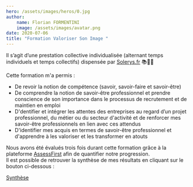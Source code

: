 ```yaml
---
hero: /assets/images/heros/0.jpg
author:
    name: Florian FORMENTINI
    image: /assets/images/avatar.png
date: 2020-07-06
title: "Formation Valoriser Son Image "
---
```


Il s’agit d’une prestation collective individualisée (alternant temps individuels et temps collectifs) dispensée par [Solerys.fr](https://www.solerys.fr/) 📚👨‍🎓                

Cette formation m'a permis :
- De revoir la notion de compétence (savoir, savoir-faire et savoir-être)
- De comprendre la notion de savoir-être professionnel et prendre conscience de son importance dans le processus de recrutement et de maintien en emploi
- D'dentifier et intégrer les attentes des entreprises au regard d’un projet professionnel, du métier ou du secteur d'activité et de renforcer mes savoir-être professionnels en lien avec ces attendus
- D'identifier mes acquis en termes de savoir-être professionnel et d'apprendre à les valoriser et les transformer en atouts

Nous avons été évalués trois fois durant cette formation grâce à la plateforme [AssessFirst](https://www.assessfirst.com) afin de quantifier notre progression.  
Il est possible de retrouver la synthèse de mes résultats en cliquant sur le bouton ci-dessous :

<a href="/files/syntheseVSI.pdf" class="btn btn-outline-info" target="_blank">Synthèse</a>